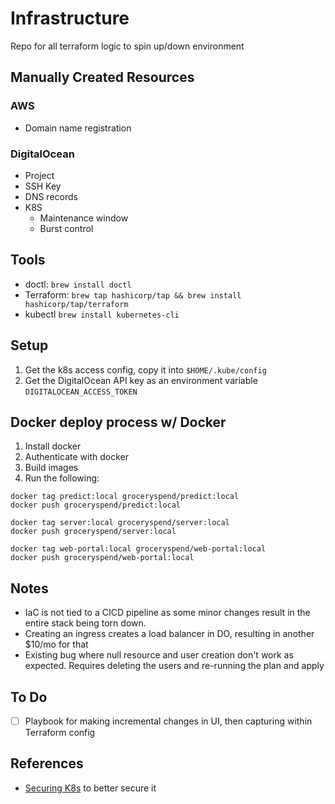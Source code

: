 Infrastructure
===

Repo for all terraform logic to spin up/down environment

Manually Created Resources
---

### AWS
* Domain name registration

### DigitalOcean
* Project
* SSH Key
* DNS records
* K8S
  * Maintenance window
  * Burst control

Tools
---
- doctl: `brew install doctl`
- Terraform: `brew tap hashicorp/tap && brew install hashicorp/tap/terraform`
- kubectl `brew install kubernetes-cli`

Setup
---
1. Get the k8s access config, copy it into `$HOME/.kube/config`
1. Get the DigitalOcean API key as an environment variable `DIGITALOCEAN_ACCESS_TOKEN`

Docker deploy process w/ Docker
---
1. Install docker
2. Authenticate with docker
4. Build images
5. Run the following:

```
docker tag predict:local groceryspend/predict:local
docker push groceryspend/predict:local

docker tag server:local groceryspend/server:local
docker push groceryspend/server:local

docker tag web-portal:local groceryspend/web-portal:local
docker push groceryspend/web-portal:local
```

Notes
---
* IaC is not tied to a CICD pipeline as some minor changes result in the entire stack being torn down.
* Creating an ingress creates a load balancer in DO, resulting in another $10/mo for that
* Existing bug where null resource and user creation don't work as expected. Requires deleting the users and re-running the plan and apply

To Do
---
- [ ] Playbook for making incremental changes in UI, then capturing within Terraform config

References
---
- [Securing K8s](https://www.digitalocean.com/community/tutorials/recommended-steps-to-secure-a-digitalocean-kubernetes-cluster) to better secure it
